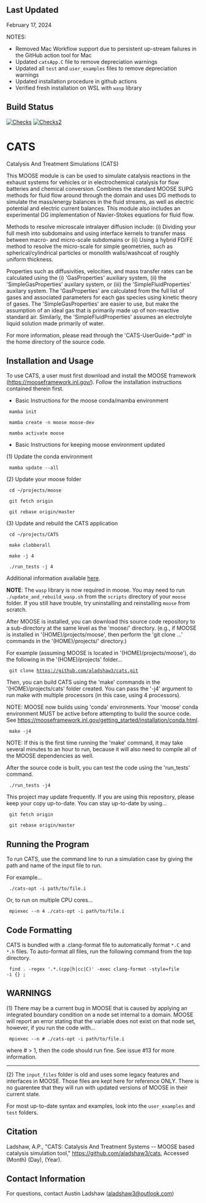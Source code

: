 ## Last Updated

February 17, 2024

NOTES:
- Removed Mac Workflow support due to persistent up-stream failures in the GitHub action tool for Mac
- Updated `catsApp.C` file to remove depreciation warnings
- Updated all `test` and `user_examples` files to remove depreciation warnings
- Updated installation procedure in github actions 
- Verified fresh installation on WSL with `wasp` library

## Build Status

[![Checks](https://github.com/aladshaw3/cats/actions/workflows/conda-build.yml/badge.svg)](https://github.com/aladshaw3/cats/actions/workflows/conda-build.yml)
[![Checks2](https://github.com/aladshaw3/cats/actions/workflows/personal-conda-build.yml/badge.svg)](https://github.com/aladshaw3/cats/actions/workflows/personal-conda-build.yml)

CATS
=====

Catalysis And Treatment Simulations (CATS)

This MOOSE module is can be used to simulate catalysis reactions in the exhaust systems for vehicles or in electrochemical catalysis for flow batteries and chemical conversion. Combines the standard MOOSE SUPG methods for fluid flow around through the domain and uses DG methods to simulate the mass/energy balances in the fluid streams, as well as electric potential and electric current balances. This module also includes an experimental DG implementation of Navier-Stokes equations for fluid flow.

Methods to resolve microscale intralayer diffusion include: (i) Dividing your full mesh into subdomains and using
interface kernels to transfer mass between macro- and micro-scale subdomains or (ii) Using a hybrid FD/FE method
to resolve the micro-scale for simple geometries, such as spherical/cylindrical particles or monolith walls/washcoat
of roughly uniform thickness.

Properties such as diffusivities, velocities, and mass transfer rates can be calculated using the (i) 'GasProperties' auxiliary system, (ii) the 'SimpleGasProperties' auxilary system, or (iii) the 'SimpleFluidProperties' auxilary system. The 'GasProperties' are
calculated from the full list of gases and associated parameters for each gas species using kinetic theory of
gases. The 'SimpleGasProperties' are easier to use, but make the assumption of an ideal gas that is primarily
made up of non-reactive standard air. Similarly, the 'SimpleFluidProperties' assumes an electrolyte liquid solution made primarily of water.

For more information, please read through the 'CATS-UserGuide-*.pdf' in the home directory of the source code.


Installation and Usage
-----
To use CATS, a user must first download and install the MOOSE framework (https://mooseframework.inl.gov/). Follow the installation instructions contained therein first.

 - Basic Instructions for the moose conda/mamba environment 
 
<code> mamba init </code>

<code> mamba create -n moose moose-dev </code>

<code> mamba activate moose </code>

 - Basic Instructions for keeping moose environment updated 
 
 
 (1) Update the conda environment 
 
<code> mamba update --all </code>


 (2) Update your moose folder

<code> cd ~/projects/moose </code>

<code> git fetch origin </code>

<code> git rebase origin/master </code>


 (3) Update and rebuild the CATS application

<code> cd ~/projects/CATS </code>

<code> make clobberall </code>

<code> make -j 4 </code>

<code> ./run_tests -j 4 </code>

Additional information available [here](https://mooseframework.inl.gov/getting_started/new_users.html).


**NOTE**: The `wasp` library is now required in moose. You may need to run `./update_and_rebuild_wasp.sh` from the `scripts` directory of your `moose` folder. 
If you still have trouble, try uninstalling and reinstalling `moose` from scratch. 

After MOOSE is installed, you can download this source code repository to a sub-directory at the same level as the 'moose/' directory. (e.g., if MOOSE is installed in '(HOME)/projects/moose', then perform the 'git clone ...' commands in the '(HOME)/projects/' directory.)

For example (assuming MOOSE is located in '(HOME)/projects/moose'), do the following in the '(HOME)/projects' folder...

<code> git clone https://github.com/aladshaw3/cats.git </code>

Then, you can build CATS using the 'make' commands in the '(HOME)/projects/cats' folder created. You can
pass the '-j4' argument to run make with multiple processors (in this case, using 4 processors).

NOTE: MOOSE now builds using 'conda' environments. Your 'moose' conda environment MUST be active before
attempting to build the source code. See https://mooseframework.inl.gov/getting_started/installation/conda.html.

<code> make -j4 </code>

NOTE: If this is the first time running the 'make' command, it may take several minutes to an
hour to run, because it will also need to compile all of the MOOSE dependencies as well.

After the source code is built, you can test the code using the 'run_tests' command.

<code> ./run_tests -j4 </code>

This project may update frequently. If you are using this repository, please keep your copy up-to-date. You can
stay up-to-date by using...

<code> git fetch origin </code>

<code> git rebase origin/master </code>


Running the Program
-----
To run CATS, use the command line to run a simulation case by giving the path and name of the input file to run.

For example...

<code> ./cats-opt -i path/to/file.i </code>

Or, to run on multiple CPU cores...

<code> mpiexec --n 4 ./cats-opt -i path/to/file.i </code>


Code Formatting
-----
CATS is bundled with a .clang-format file to automatically format `*.C` and `*.h` files. To auto-format all files, run the following command from the top directory.

<code> find . -regex '.*\.\(cpp\|h\|cc\|C\)' -exec clang-format -style=file -i {} \; </code>


WARNINGS
-----


(1) There may be a current bug in MOOSE that is caused by applying an integrated boundary
condition on a node set internal to a domain. MOOSE will report an error stating that
the variable does not exist on that node set, however, if you run the code with...

<code> mpiexec --n # ./cats-opt -i path/to/file.i </code>

where # > 1, then the code should run fine. See issue #13 for more information.

---

(2) The `input_files` folder is old and uses some legacy features and interfaces in MOOSE. Those 
files are kept here for reference ONLY. There is no guarentee that they will run with updated 
versions of MOOSE in their current state. 

For most up-to-date syntax and examples, look into the `user_examples` and `test` folders. 


Citation
-----
Ladshaw, A.P., "CATS: Catalysis And Treatment Systems -- MOOSE based catalysis simulation tool," https://github.com/aladshaw3/cats, Accessed (Month) (Day), (Year).


Contact Information
-----

For questions, contact Austin Ladshaw (aladshaw3@outlook.com)
